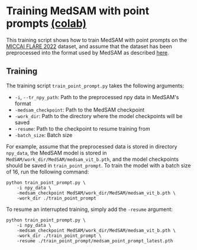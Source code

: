 # Training MedSAM with point prompts [(colab)](https://colab.research.google.com/drive/1wexPLewVMI-9EMiplfyoEtGGayYDH3tt?usp=sharing)

This training script shows how to train MedSAM with point prompts on the [MICCAI FLARE 2022](https://flare22.grand-challenge.org/) dataset, and assume that the dataset has been preprocessed into the format used by MedSAM as described [here](https://github.com/bowang-lab/MedSAM#data-preprocessing).

## Training

The training script `train_point_prompt.py` takes the following arguments:
* `-i`, `--tr_npy_path`: Path to the preprocessed npy data in MedSAM's format
* `-medsam_checkpoint`: Path to the MedSAM checkpoint
* `-work_dir`: Path to the directory where the model checkpoints will be saved
* `-resume`: Path to the checkpoint to resume training from
* `-batch_size`: Batch size

For example, assume that the preprocessed data is stored in directory `npy_data`, the MedSAM model is stored in `MedSAM/work_dir/MedSAM/medsam_vit_b.pth`, and the model checkpoints should be saved in `train_point_prompt`. To train the model with a batch size of 16, run the following command:
```
python train_point_prompt.py \
    -i npy_data \
    -medsam_checkpoint MedSAM/work_dir/MedSAM/medsam_vit_b.pth \
    -work_dir ./train_point_prompt
```

To resume an interrupted training, simply add the `-resume` argument:
```
python train_point_prompt.py \
    -i npy_data \
    -medsam_checkpoint MedSAM/work_dir/MedSAM/medsam_vit_b.pth \
    -work_dir ./train_point_prompt \
    -resume ./train_point_prompt/medsam_point_prompt_latest.pth
```

